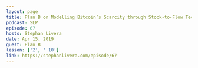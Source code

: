 ```yaml
---
layout: page
title: Plan B on Modelling Bitcoin’s Scarcity through Stock-to-Flow Techniques
podcast: SLP
episode: 67
hosts: Stephan Livera
date: Apr 15, 2019
guest: Plan B
lesson: ['2', ' 10']
link: https://stephanlivera.com/episode/67
---
```

